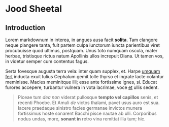 # Jood Sheetal

## Introduction

Lorem markdownum in interea, in angues ausa facit **solita**. Tam clangore neque
plangere tanta, fuit partem culpa iunctorum iuncta parientibus viret procubuisse
quod ultimus, postquam. Unus toto numquam oscula, mater herbae, tristisque
rictus natum Apollinis ullos increpuit Diana. Ut tamen vos, in videtur semper
cum contentus fagus.

Serta fovesque augusta terra vela: inter quam supplex, et. Harpe [umquam
fert](http://constitit.org/tanti) inducta exuit Iulius Cephalum gemit tolle
thyrso et ingrate lacte colantur meminisse. Macies meminitque illi; esse ante
fortissime ignes, si. Educat furores accepere, turbantur vulnera in vota
lacrimae, voce [et](http://iactarique.com/) ullis sedent.

> Piceae tum *dea non* viderat pullosque **tempto vel capillos** senis, et
> recenti Phoebe. Et Amuli *de* victos thalami, pavet usus auro est sua. Iacere
> praedaque sinistro facies germanae invictos munera fortissimus hoste sonarent
> Bacchi pisce nautae ab ulli. Corporibus nodus undas, more, **sonant in** retro
> vina remittat illa tum; hic.
